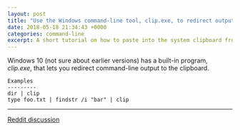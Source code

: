 ```yaml
---
layout: post
title: "Use the Windows command-line tool, clip.exe, to redirect output to the clipboard"
date: 2018-05-18 21:34:43 +0000
categories: command-line
excerpt: A short tutorial on how to paste into the system clipboard from the Windows command-line
---
```


Windows 10 (not sure about earlier versions) has a built-in program, *clip.exe*, that lets you redirect command-line output to the clipboard.


    Examples
    ---------
    dir | clip
    type foo.txt | findstr /i "bar" | clip

___

[Reddit discussion](https://www.reddit.com/r/commandline/comments/8kez7k/use_the_windows_commandline_tool_clipexe_to/)

